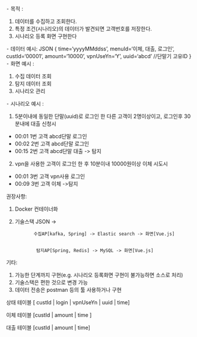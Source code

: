 ⁃ 목적 : 
 1. 데이터를 수집하고 조회한다.
 2. 특정 조건(시나리오)의 데이터가 발견되면 고객번호를 저장한다.
  3. 시나리오 등록 화면 구현한다 

 ⁃ 데이터 예시:
JSON {
 time=‘yyyyMMddss’,
 menuId=‘이체, 대출, 로그인’,
 custId=‘00001’,
 amount=‘10000’,
 vpnUseYn=‘Y’,
 uuid=‘abcd’ //단말기 고유ID
}
 ⁃ 화면 예시 : 
 1. 수집 데이터 조회
 2. 탐지 데이터 조회
 3. 시나리오 관리

 ⁃ 시나리오 예시 :
 1. 5분이내에 동일한 단말(uuid)로 로그인 한 다른 고객이 2명이상이고, 로그인후 30분내에 대출 신청시
- 00:01 1번 고객 abcd단말 로그인
- 00:02 2번 고객 abcd단말 로그인
- 00:15 2번 고객 abcd단말 대출 -> 탐지
 2. vpn을 사용한 고객이 로그인 한 후 10분이내 10000원이상 이체 시도시
- 00:01 3번 고객 vpn사용 로그인
- 00:09 3번 고객 이체 ->탐지

권장사항:
 1. Docker 컨테이너화
 2. 기술스택
JSON -> 
               
               
               수집AP[kafka, Spring] -> Elastic search -> 화면[Vue.js]


                탐지AP[Spring, Redis] -> MySQL -> 화면[Vue.js]
                                                  
기타:
 1. 가능한 단계까지 구현(e.g. 시나리오 등록화면 구현이 불가능하면 소스로 처리)
 2. 기술스택은 편한 것으로 변경 가능
 3. 데이터 전송은 postman 등의 툴 사용하거나 구현


상태 테이블
[ custId | login | vpnUseYn | uuid | time]

이체 테이블
[custId | amount | time ]

대출 테이블
[custId | amount | time]


